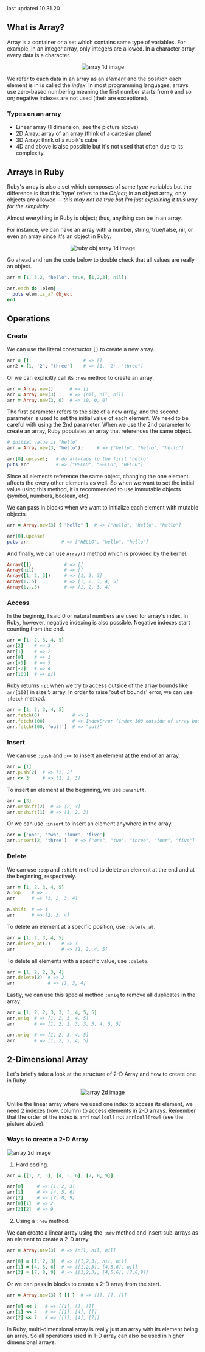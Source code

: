 <div class="update">
last updated 10.31.20
</div>

## What is Array?

Array is a container or a set which contains same type of variables. For example, in an integer array, only integers are allowed. In a character array, every data is a character.

<div style="text-align: center;">
  <img src="assets/data-structure/array/array1d-1.png" alt="array 1d image">
</div>

We refer to each data in an array as an <i>element</i> and the position each element is in is called the <i>index</i>. 
In most programming languages, arrays use zero-based numbering meaning the first number starts from `0` and so on; negative indexes are not used (their are  exceptions).

### Types on an array

- Linear array (1 dimension; see the picture above)
- 2D Array: array of an array (think of a cartesian plane)
- 3D Array: think of a rubik's cube
- 4D and above is also possible but it's not used that often due to its complexity.

## Arrays in Ruby
Ruby's array is also a set which composes of same <i>type</i> variables but the difference is that this 'type' refers to the <i>Object</i>; in an object array, only objects are allowed -- <i>this may not be true but I'm just explaining it this way for the simplicity.</i>

Almost everything in Ruby is object; thus, anything can be in an array.

For instance, we can have an array with a number, string, true/false, nil, or even an array since it's an object in Ruby.

<div style="text-align: center;">
  <img src="assets/data-structure/array/array1d-2.png" alt="ruby obj array 1d image">
</div>

Go ahead and run the code below to double check that all values are really an object.
```rb
arr = [1, 3.2, "hello", true, [1,2,3], nil];

arr.each do |elem|
  puts elem.is_a? Object
end
```

## Operations

### Create

We can use the literal constructor `[]` to create a new array.

```rb
arr = []                    # => []
arr2 = [1, '2', "three"]    # => [1, '2', "three"]
```

Or we can explicitly call its `:new` method to create an array.
```rb
arr = Array.new()      # => []
arr = Array.new(3)     # => [nil, nil, nil]
arr = Array.new(3, 0)  # => [0, 0, 0]
```

The first parameter refers to the size of a new array, and the second parameter is used to set the initial value of each element.
We need to be careful with using the 2nd parameter. When we use the 2nd parameter to create an array, Ruby populates an array that references the same object.

```rb
# initial value is "hello"
arr = Array.new(3, "hello");     # => ["hello", "hello", "hello"]

arr[0].upcase!;   # do all-caps to the first 'hello'
puts arr          # => ["HELLO", "HELLO", "HELLO"] 
```

Since all elements reference the same object, changing the one element affects the every other elements as well.
So when we want to set the initial value using this method, it is recommended to use immutable objects (symbol, numbers, boolean, etc).

We can pass in blocks when we want to initialize each element with mutable objects.
```rb
arr = Array.new(3) { "hello" }  # => ["hello", "hello", "hello"]

arr[0].upcase!
puts arr            # => ["HELLO", "hello", "hello"]
```

And finally, we can use [`Array()`](https://ruby-doc.org/core-2.7.0/Kernel.html#method-i-Array) method which is provided by the kernel.
```rb
Array([])            # => []
Array(nil)           # => []
Array([1, 2, 3])     # => [1, 2, 3]
Array(1..5)          # => [1, 2, 3, 4, 5]
Array(1...5)         # => [1, 2, 3, 4]
```

### Access

In the beginnig, I said 0 or natural numbers are used for array's index. In Ruby, however, negative indexing is also possible. 
Negative indexes start counting from the end.

```rb
arr = [1, 2, 3, 4, 5]
arr[2]    # => 3
arr[1]    # => 2
arr[0]    # => 1
arr[-1]   # => 5
arr[-2]   # => 4
arr[100]  # => nil
```

Ruby returns `nil` when we try to access outside of the array bounds like `arr[100]` in size 5 array. In order to raise 'out of bounds' error, we can use `:fetch` method.

```rb
arr = [1, 2, 3, 4, 5]
arr.fetch(0)            # => 1
arr.fetch(100)          # => IndexError (index 100 outside of array bounds: -5...5)
arr.fetch(100, 'out!')  # => "out!"
```

### Insert

We can use `:push` and `:<<` to insert an element at the end of an array.

```rb
arr = [1]
arr.push(2)  # => [1, 2]
arr << 3     # => [1, 2, 3]
```

To insert an element at the beginning, we use `:unshift`.
```rb
arr = [3]
arr.unshift(2)  # => [2, 3]
arr.unshift(1)  # => [1, 2, 3]
``` 

Or we can use `:insert` to insert an element anywhere in the array.
```rb
arr = ['one', 'two', 'four', 'five']
arr.insert(2, 'three')   # => ["one", "two", "three", "four", "five"]
```

### Delete

We can use `:pop` and `:shift` method to delete an element at the end and at the beginning, respectively.

```rb
arr = [1, 2, 3, 4, 5]
a.pop    # => 5
arr      # => [1, 2, 3, 4]

a.shift  # => 1
arr      # => [2, 3, 4]
```

To delete an element at a specific position, use `:delete_at`.
```rb
arr = [1, 2, 3, 4, 5]
arr.delete_at(2)    # => 3
arr                 # => [1, 2, 4, 5]
```

To delete all elements with a specific value, use `:delete`.
```rb
arr = [1, 2, 2, 3, 4]
arr.delete(2)  # => 2
arr            # => [1, 3, 4]
```

Lastly, we can use this special method `:uniq` to remove all duplicates in the array.
```rb
arr = [1, 2, 2, 3, 3, 3, 4, 5, 5]
arr.uniq  # => [1, 2, 3, 4, 5]
arr       # => [1, 2, 2, 3, 3, 3, 4, 5, 5]

arr.uniq! # => [1, 2, 3, 4, 5]
arr       # => [1, 2, 3, 4, 5] 
```

## 2-Dimensional Array

Let's briefly take a look at the structure of 2-D Array and how to create one in Ruby.

<div style="text-align: center;">
  <img src="assets/data-structure/array/array2d-1.png" alt="array 2d image">
</div>

Unlike the linear array where we used one index to access its element, we need 2 indexes (row, column) to access elements in 2-D arrays.
Remember that the order of the index is `arr[row][col]` not `arr[col][row]` (see the picture above).

### Ways to create a 2-D Array

<img src="assets/data-structure/array/array2d-2.png" alt="array 2d image" style="margin: 0;">

1. Hard coding.

```rb
arr = [[1, 2, 3], [4, 5, 6], [7, 8, 9]]

arr[0]     # => [1, 2, 3]
arr[1]     # => [4, 5, 6]
arr[2]     # => [7, 8, 9]
arr[0][1]  # => 2
arr[2][2]  # => 9
```

2. Using a `:new` method.

We can create a linear array using the `:new` method and insert sub-arrays as an element to create a 2-D array.

```rb
arr = Array.new(3)  # => [nil, nil, nil]

arr[0] = [1, 2, 3]  # => [[1,2,3], nil, nil]
arr[1] = [4, 5, 6]  # => [[1,2,3], [4,5,6], nil]
arr[2] = [7, 8, 9]  # => [[1,2,3], [4,5,6], [7,8,9]]
```

Or we can pass in blocks to create a 2-D array from the start.

```rb
arr = Array.new(3) { [] }  # => [[], [], []]

arr[0] << 1   # => [[1], [], []]
arr[1] << 4   # => [[1], [4], []]
arr[2] << 7   # => [[1], [4], [7]]
```

In Ruby, multi-dimensional array is really just an array with its element being an array. So all operations used in 1-D array can also be 
used in higher dimensional arrays.
